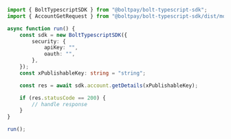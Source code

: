 <!-- Start SDK Example Usage [usage] -->
```typescript
import { BoltTypescriptSDK } from "@boltpay/bolt-typescript-sdk";
import { AccountGetRequest } from "@boltpay/bolt-typescript-sdk/dist/models/operations";

async function run() {
    const sdk = new BoltTypescriptSDK({
        security: {
            apiKey: "",
            oauth: "",
        },
    });
    const xPublishableKey: string = "string";

    const res = await sdk.account.getDetails(xPublishableKey);

    if (res.statusCode == 200) {
        // handle response
    }
}

run();

```
<!-- End SDK Example Usage [usage] -->